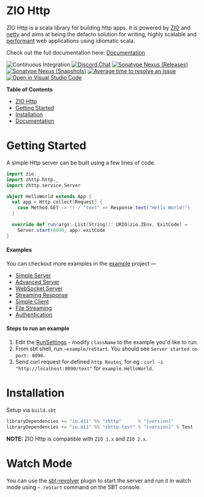 # ZIO Http

ZIO Http is a scala library for building http apps. It is powered by [ZIO] and [netty] and aims at being the defacto solution for writing, highly scalable and [performant](#benchmarks) web applications using idiomatic scala.

Check out the full documentation here: [Documentation]

[Documentation]: https://dream11.github.io/zio-http

![Continuous Integration](https://github.com/dream11/zio-http/workflows/Continuous%20Integration/badge.svg)
[![Discord Chat](https://img.shields.io/discord/629491597070827530.svg?logo=discord)](https://discord.com/channels/629491597070827530/819703129267372113)
[![Sonatype Nexus (Releases)](https://img.shields.io/nexus/r/io.d11/zhttp_2.13?server=https%3A%2F%2Fs01.oss.sonatype.org)](https://oss.sonatype.org/content/repositories/releases/io/d11/zhttp_2.13/)
[![Sonatype Nexus (Snapshots)](https://img.shields.io/nexus/s/io.d11/zhttp_2.13?server=https%3A%2F%2Fs01.oss.sonatype.org)](https://s01.oss.sonatype.org/content/repositories/snapshots/io/d11/zhttp_2.13/)
[![Average time to resolve an issue](http://isitmaintained.com/badge/resolution/dream11/zio-http.svg)](http://isitmaintained.com/project/dream11/zio-http "Average time to resolve an issue")
[![Open in Visual Studio Code](https://open.vscode.dev/badges/open-in-vscode.svg)](https://open.vscode.dev/dream11/zio-http)

[zio]: https://zio.dev
[netty]: http://netty.io

**Table of Contents**

- [ZIO Http](#zio-http)
- [Getting Started](#getting-started)
- [Installation](#installation)
- [Documentation](https://dream11.github.io/zio-http/)

# Getting Started

A simple Http server can be built using a few lines of code.

```scala
import zio._
import zhttp.http._
import zhttp.service.Server

object HelloWorld extends App {
  val app = Http.collect[Request] {
    case Method.GET -> !! / "text" => Response.text("Hello World!")
  }

  override def run(args: List[String]): URIO[zio.ZEnv, ExitCode] =
    Server.start(8090, app).exitCode
}
```
#### Examples

You can checkout more examples in the [example](https://github.com/dream11/zio-http/tree/main/example/src/main/scala/example) project —

- [Simple Server](https://github.com/dream11/zio-http/blob/main/example/src/main/scala/example/HelloWorld.scala)
- [Advanced Server](https://github.com/dream11/zio-http/blob/main/example/src/main/scala/example/HelloWorldAdvanced.scala)
- [WebSocket Server](https://github.com/dream11/zio-http/blob/main/example/src/main/scala/example/WebSocketEcho.scala)
- [Streaming Response](https://github.com/dream11/zio-http/blob/main/example/src/main/scala/example/StreamingResponse.scala)
- [Simple Client](https://github.com/dream11/zio-http/blob/main/example/src/main/scala/example/SimpleClient.scala)
- [File Streaming](https://github.com/dream11/zio-http/blob/main/example/src/main/scala/example/FileStreaming.scala)
- [Authentication](https://github.com/dream11/zio-http/blob/main/example/src/main/scala/example/Authentication.scala)

#### Steps to run an example

1. Edit the [RunSettings](https://github.com/dream11/zio-http/blob/main/project/BuildHelper.scala#L109) - modify `className` to the example you'd like to run.
2. From sbt shell, run `~example/reStart`. You should see `Server started on port: 8090`.
3. Send curl request for defined `http Routes`, for eg : `curl -i "http://localhost:8090/text"` for `example.HelloWorld`.

# Installation

Setup via `build.sbt`

```scala
libraryDependencies += "io.d11" %% "zhttp"      % "[version]"
libraryDependencies += "io.d11" %% "zhttp-test" % "[version]" % Test
```

**NOTE:** ZIO Http is compatible with `ZIO 1.x` and `ZIO 2.x`.


# Watch Mode

You can use the [sbt-revolver] plugin to start the server and run it in watch mode using `~ reStart` command on the SBT console.

[sbt-revolver]: https://github.com/spray/sbt-revolver

